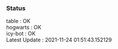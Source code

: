 ### Status


table : OK  
hogwarts : OK  
icy-bot : OK  
Latest Update : 2021-11-24 01:51:43.152129
